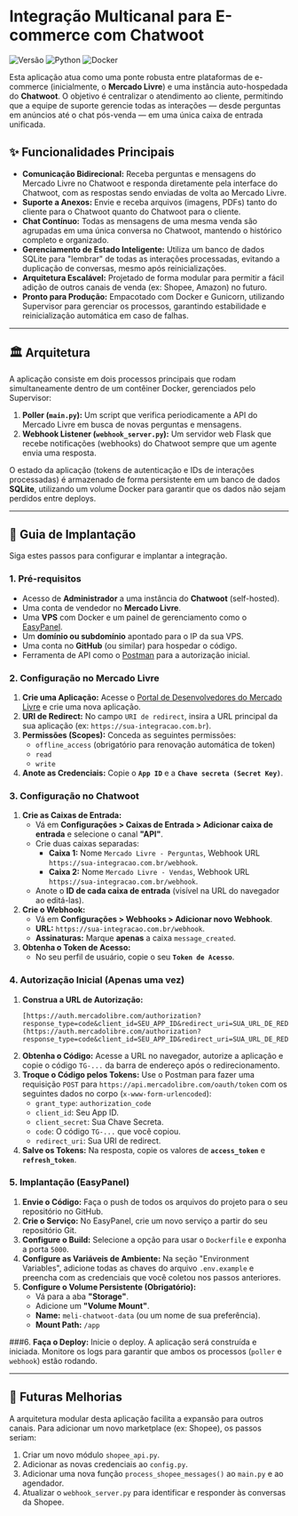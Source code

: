 # Integração Multicanal para E-commerce com Chatwoot

![Versão](https://img.shields.io/badge/versão-2.2-blue)
![Python](https://img.shields.io/badge/Python-3.10%2B-yellow.svg)
![Docker](https://img.shields.io/badge/Docker-blue.svg?logo=docker)

Esta aplicação atua como uma ponte robusta entre plataformas de e-commerce (inicialmente, o **Mercado Livre**) e uma instância auto-hospedada do **Chatwoot**. O objetivo é centralizar o atendimento ao cliente, permitindo que a equipe de suporte gerencie todas as interações — desde perguntas em anúncios até o chat pós-venda — em uma única caixa de entrada unificada.

## ✨ Funcionalidades Principais

* **Comunicação Bidirecional:** Receba perguntas e mensagens do Mercado Livre no Chatwoot e responda diretamente pela interface do Chatwoot, com as respostas sendo enviadas de volta ao Mercado Livre.
* **Suporte a Anexos:** Envie e receba arquivos (imagens, PDFs) tanto do cliente para o Chatwoot quanto do Chatwoot para o cliente.
* **Chat Contínuo:** Todas as mensagens de uma mesma venda são agrupadas em uma única conversa no Chatwoot, mantendo o histórico completo e organizado.
* **Gerenciamento de Estado Inteligente:** Utiliza um banco de dados SQLite para "lembrar" de todas as interações processadas, evitando a duplicação de conversas, mesmo após reinicializações.
* **Arquitetura Escalável:** Projetado de forma modular para permitir a fácil adição de outros canais de venda (ex: Shopee, Amazon) no futuro.
* **Pronto para Produção:** Empacotado com Docker e Gunicorn, utilizando Supervisor para gerenciar os processos, garantindo estabilidade e reinicialização automática em caso de falhas.

---

## 🏛️ Arquitetura

A aplicação consiste em dois processos principais que rodam simultaneamente dentro de um contêiner Docker, gerenciados pelo Supervisor:

1.  **Poller (`main.py`):** Um script que verifica periodicamente a API do Mercado Livre em busca de novas perguntas e mensagens.
2.  **Webhook Listener (`webhook_server.py`):** Um servidor web Flask que recebe notificações (webhooks) do Chatwoot sempre que um agente envia uma resposta.

O estado da aplicação (tokens de autenticação e IDs de interações processadas) é armazenado de forma persistente em um banco de dados **SQLite**, utilizando um volume Docker para garantir que os dados não sejam perdidos entre deploys.

---

## 🚀 Guia de Implantação

Siga estes passos para configurar e implantar a integração.

### 1. Pré-requisitos

* Acesso de **Administrador** a uma instância do **Chatwoot** (self-hosted).
* Uma conta de vendedor no **Mercado Livre**.
* Uma **VPS** com Docker e um painel de gerenciamento como o [EasyPanel](https://easypanel.io/).
* Um **domínio ou subdomínio** apontado para o IP da sua VPS.
* Uma conta no **GitHub** (ou similar) para hospedar o código.
* Ferramenta de API como o [Postman](https://www.postman.com/downloads/) para a autorização inicial.

### 2. Configuração no Mercado Livre

1.  **Crie uma Aplicação:** Acesse o [Portal de Desenvolvedores do Mercado Livre](https://developers.mercadolivre.com.br/) e crie uma nova aplicação.
2.  **URI de Redirect:** No campo `URI de redirect`, insira a URL principal da sua aplicação (ex: `https://sua-integracao.com.br`).
3.  **Permissões (Scopes):** Conceda as seguintes permissões:
    * `offline_access` (obrigatório para renovação automática de token)
    * `read`
    * `write`
4.  **Anote as Credenciais:** Copie o **`App ID`** e a **`Chave secreta (Secret Key)`**.

### 3. Configuração no Chatwoot

1.  **Crie as Caixas de Entrada:**
    * Vá em **Configurações > Caixas de Entrada > Adicionar caixa de entrada** e selecione o canal **"API"**.
    * Crie duas caixas separadas:
        * **Caixa 1:** Nome `Mercado Livre - Perguntas`, Webhook URL `https://sua-integracao.com.br/webhook`.
        * **Caixa 2:** Nome `Mercado Livre - Vendas`, Webhook URL `https://sua-integracao.com.br/webhook`.
    * Anote o **ID de cada caixa de entrada** (visível na URL do navegador ao editá-las).
2.  **Crie o Webhook:**
    * Vá em **Configurações > Webhooks > Adicionar novo Webhook**.
    * **URL:** `https://sua-integracao.com.br/webhook`.
    * **Assinaturas:** Marque **apenas** a caixa `message_created`.
3.  **Obtenha o Token de Acesso:**
    * No seu perfil de usuário, copie o seu **`Token de Acesso`**.

### 4. Autorização Inicial (Apenas uma vez)

1.  **Construa a URL de Autorização:**
    ```
    [https://auth.mercadolibre.com/authorization?response_type=code&client_id=SEU_APP_ID&redirect_uri=SUA_URL_DE_REDIRECT](https://auth.mercadolibre.com/authorization?response_type=code&client_id=SEU_APP_ID&redirect_uri=SUA_URL_DE_REDIRECT)
    ```
2.  **Obtenha o Código:** Acesse a URL no navegador, autorize a aplicação e copie o código `TG-...` da barra de endereço após o redirecionamento.
3.  **Troque o Código pelos Tokens:** Use o Postman para fazer uma requisição `POST` para `https://api.mercadolibre.com/oauth/token` com os seguintes dados no corpo (`x-www-form-urlencoded`):
    * `grant_type`: `authorization_code`
    * `client_id`: Seu App ID.
    * `client_secret`: Sua Chave Secreta.
    * `code`: O código `TG-...` que você copiou.
    * `redirect_uri`: Sua URI de redirect.
4.  **Salve os Tokens:** Na resposta, copie os valores de **`access_token`** e **`refresh_token`**.

### 5. Implantação (EasyPanel)

1.  **Envie o Código:** Faça o push de todos os arquivos do projeto para o seu repositório no GitHub.
2.  **Crie o Serviço:** No EasyPanel, crie um novo serviço a partir do seu repositório Git.
3.  **Configure o Build:** Selecione a opção para usar o `Dockerfile` e exponha a porta `5000`.
4.  **Configure as Variáveis de Ambiente:** Na seção "Environment Variables", adicione todas as chaves do arquivo `.env.example` e preencha com as credenciais que você coletou nos passos anteriores.
5.  **Configure o Volume Persistente (Obrigatório):**
    * Vá para a aba **"Storage"**.
    * Adicione um **"Volume Mount"**.
    * **Name:** `meli-chatwoot-data` (ou um nome de sua preferência).
    * **Mount Path:** `/app`

###6.  **Faça o Deploy:** Inicie o deploy. A aplicação será construída e iniciada. Monitore os logs para garantir que ambos os processos (`poller` e `webhook`) estão rodando.

---



## 🔮 Futuras Melhorias

A arquitetura modular desta aplicação facilita a expansão para outros canais. Para adicionar um novo marketplace (ex: Shopee), os passos seriam:

1.  Criar um novo módulo `shopee_api.py`.
2.  Adicionar as novas credenciais ao `config.py`.
3.  Adicionar uma nova função `process_shopee_messages()` ao `main.py` e ao agendador.
4.  Atualizar o `webhook_server.py` para identificar e responder às conversas da Shopee.
